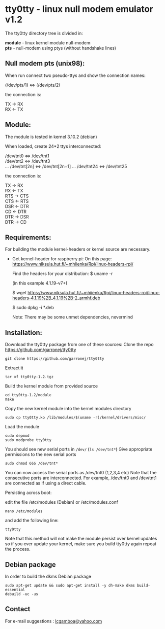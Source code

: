 
# tty0tty - linux null modem emulator v1.2 


The tty0tty directory tree is divided in:

  **module** - linux kernel module null-modem  
  **pts** - null-modem using ptys (without handshake lines)


## Null modem pts (unix98): 

  When run connect two pseudo-ttys and show the connection names:
  
  (/dev/pts/1) <=> (/dev/pts/2)  

  the connection is:
  
  TX -> RX  
  RX <- TX  



## Module:

 The module is tested in kernel 3.10.2 (debian) 

  When loaded, create 24*2 ttys interconnected:
  
  /dev/tnt0  <=>  /dev/tnt1  
  /dev/tnt2  <=>  /dev/tnt3  
  ...
  /dev/tnt[2n] <=> /dev/tnt[2n+1]
  ...
  /dev/tnt24  <=>  /dev/tnt25
  

  the connection is:
  
  TX   ->  RX  
  RX   <-  TX  
  RTS  ->  CTS  
  CTS  <-  RTS  
  DSR  <-  DTR  
  CD   <-  DTR  
  DTR  ->  DSR  
  DTR  ->  CD  
  

## Requirements:

  For building the module kernel-headers or kernel source are necessary.
  
  * Get kernel-header for raspberry pi:
    On this page: https://www.niksula.hut.fi/~mhiienka/Rpi/linux-headers-rpi/

    Find the headers for your distribution: 
    $ uname -r

    (in this example 4.1.19-v7+)

    $ wget https://www.niksula.hut.fi/~mhiienka/Rpi/linux-headers-rpi/linux-headers-4.1.19%2B_4.1.19%2B-2_armhf.deb

    $ sudo dpkg -i *.deb
    
    Note: There may be some unmet dependencies, nevermind

## Installation:

Download the tty0tty package from one of these sources:
Clone the repo https://github.com/garronej/tty0tty

```
git clone https://github.com/garronej/tty0tty
```

Extract it

```
tar xf tty0tty-1.2.tgz
```

Build the kernel module from provided source

```
cd tty0tty-1.2/module
make
```

Copy the new kernel module into the kernel modules directory

```
sudo cp tty0tty.ko /lib/modules/$(uname -r)/kernel/drivers/misc/
```

Load the module

```
sudo depmod
sudo modprobe tty0tty
```

You should see new serial ports in ```/dev/``` (```ls /dev/tnt*```)
Give appropriate permissions to the new serial ports

```
sudo chmod 666 /dev/tnt*
```

You can now access the serial ports as /dev/tnt0 (1,2,3,4 etc) Note that the consecutive ports are interconnected. For example, /dev/tnt0 and /dev/tnt1 are connected as if using a direct cable.

Persisting across boot:

edit the file /etc/modules (Debian) or /etc/modules.conf

```
nano /etc/modules
```
and add the following line:

```
tty0tty
```

Note that this method will not make the module persist over kernel updates so if you ever update your kernel, make sure you build tty0tty again repeat the process.

## Debian package

In order to build the dkms Debian package

```
sudo apt-get update && sudo apt-get install -y dh-make dkms build-essential
debuild -uc -us
```

## Contact

For e-mail suggestions :  lcgamboa@yahoo.com
